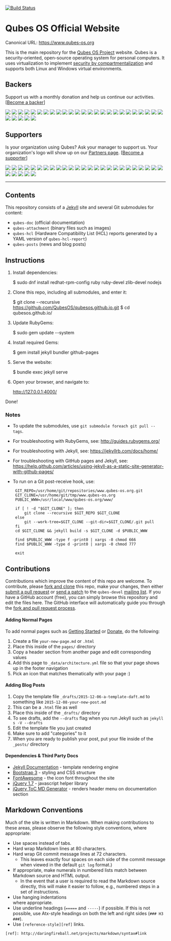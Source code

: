 [![Build Status](https://travis-ci.org/QubesOS/qubesos.github.io.svg?branch=master)](https://travis-ci.org/QubesOS/qubesos.github.io)

Qubes OS Official Website
=========================

Canonical URL: https://www.qubes-os.org

This is the main repository for the [Qubes OS Project][qubes] website. Qubes is
a security-oriented, open-source operating system for personal computers. It
uses virtualization to implement [security by compartmentalization][intro] and
supports both Linux and Windows virtual environments.


Backers
-------

Support us with a monthly donation and help us continue our activities. [[Become a backer](https://opencollective.com/qubes-os#backer)]

<a href="https://opencollective.com/qubes-os/backer/0/website" target="_blank"><img src="https://opencollective.com/qubes-os/backer/0/avatar.svg"></a>
<a href="https://opencollective.com/qubes-os/backer/1/website" target="_blank"><img src="https://opencollective.com/qubes-os/backer/1/avatar.svg"></a>
<a href="https://opencollective.com/qubes-os/backer/2/website" target="_blank"><img src="https://opencollective.com/qubes-os/backer/2/avatar.svg"></a>
<a href="https://opencollective.com/qubes-os/backer/3/website" target="_blank"><img src="https://opencollective.com/qubes-os/backer/3/avatar.svg"></a>
<a href="https://opencollective.com/qubes-os/backer/4/website" target="_blank"><img src="https://opencollective.com/qubes-os/backer/4/avatar.svg"></a>
<a href="https://opencollective.com/qubes-os/backer/5/website" target="_blank"><img src="https://opencollective.com/qubes-os/backer/5/avatar.svg"></a>
<a href="https://opencollective.com/qubes-os/backer/6/website" target="_blank"><img src="https://opencollective.com/qubes-os/backer/6/avatar.svg"></a>
<a href="https://opencollective.com/qubes-os/backer/7/website" target="_blank"><img src="https://opencollective.com/qubes-os/backer/7/avatar.svg"></a>
<a href="https://opencollective.com/qubes-os/backer/8/website" target="_blank"><img src="https://opencollective.com/qubes-os/backer/8/avatar.svg"></a>
<a href="https://opencollective.com/qubes-os/backer/9/website" target="_blank"><img src="https://opencollective.com/qubes-os/backer/9/avatar.svg"></a>
<a href="https://opencollective.com/qubes-os/backer/10/website" target="_blank"><img src="https://opencollective.com/qubes-os/backer/10/avatar.svg"></a>
<a href="https://opencollective.com/qubes-os/backer/11/website" target="_blank"><img src="https://opencollective.com/qubes-os/backer/11/avatar.svg"></a>
<a href="https://opencollective.com/qubes-os/backer/12/website" target="_blank"><img src="https://opencollective.com/qubes-os/backer/12/avatar.svg"></a>
<a href="https://opencollective.com/qubes-os/backer/13/website" target="_blank"><img src="https://opencollective.com/qubes-os/backer/13/avatar.svg"></a>
<a href="https://opencollective.com/qubes-os/backer/14/website" target="_blank"><img src="https://opencollective.com/qubes-os/backer/14/avatar.svg"></a>
<a href="https://opencollective.com/qubes-os/backer/15/website" target="_blank"><img src="https://opencollective.com/qubes-os/backer/15/avatar.svg"></a>
<a href="https://opencollective.com/qubes-os/backer/16/website" target="_blank"><img src="https://opencollective.com/qubes-os/backer/16/avatar.svg"></a>
<a href="https://opencollective.com/qubes-os/backer/17/website" target="_blank"><img src="https://opencollective.com/qubes-os/backer/17/avatar.svg"></a>
<a href="https://opencollective.com/qubes-os/backer/18/website" target="_blank"><img src="https://opencollective.com/qubes-os/backer/18/avatar.svg"></a>
<a href="https://opencollective.com/qubes-os/backer/19/website" target="_blank"><img src="https://opencollective.com/qubes-os/backer/19/avatar.svg"></a>
<a href="https://opencollective.com/qubes-os/backer/20/website" target="_blank"><img src="https://opencollective.com/qubes-os/backer/20/avatar.svg"></a>
<a href="https://opencollective.com/qubes-os/backer/21/website" target="_blank"><img src="https://opencollective.com/qubes-os/backer/21/avatar.svg"></a>
<a href="https://opencollective.com/qubes-os/backer/22/website" target="_blank"><img src="https://opencollective.com/qubes-os/backer/22/avatar.svg"></a>
<a href="https://opencollective.com/qubes-os/backer/23/website" target="_blank"><img src="https://opencollective.com/qubes-os/backer/23/avatar.svg"></a>
<a href="https://opencollective.com/qubes-os/backer/24/website" target="_blank"><img src="https://opencollective.com/qubes-os/backer/24/avatar.svg"></a>
<a href="https://opencollective.com/qubes-os/backer/25/website" target="_blank"><img src="https://opencollective.com/qubes-os/backer/25/avatar.svg"></a>
<a href="https://opencollective.com/qubes-os/backer/26/website" target="_blank"><img src="https://opencollective.com/qubes-os/backer/26/avatar.svg"></a>
<a href="https://opencollective.com/qubes-os/backer/27/website" target="_blank"><img src="https://opencollective.com/qubes-os/backer/27/avatar.svg"></a>
<a href="https://opencollective.com/qubes-os/backer/28/website" target="_blank"><img src="https://opencollective.com/qubes-os/backer/28/avatar.svg"></a>
<a href="https://opencollective.com/qubes-os/backer/29/website" target="_blank"><img src="https://opencollective.com/qubes-os/backer/29/avatar.svg"></a>


Supporters
----------

Is your organization using Qubes? Ask your manager to support us. Your organization's logo will show up on our [Partners page](https://www.qubes-os.org/partners/). [[Become a supporter](https://opencollective.com/qubes-os#supporter)]

<a href="https://opencollective.com/qubes-os/supporter/0/website" target="_blank"><img src="https://opencollective.com/qubes-os/supporter/0/avatar.svg"></a>
<a href="https://opencollective.com/qubes-os/supporter/1/website" target="_blank"><img src="https://opencollective.com/qubes-os/supporter/1/avatar.svg"></a>
<a href="https://opencollective.com/qubes-os/supporter/2/website" target="_blank"><img src="https://opencollective.com/qubes-os/supporter/2/avatar.svg"></a>
<a href="https://opencollective.com/qubes-os/supporter/3/website" target="_blank"><img src="https://opencollective.com/qubes-os/supporter/3/avatar.svg"></a>
<a href="https://opencollective.com/qubes-os/supporter/4/website" target="_blank"><img src="https://opencollective.com/qubes-os/supporter/4/avatar.svg"></a>
<a href="https://opencollective.com/qubes-os/supporter/5/website" target="_blank"><img src="https://opencollective.com/qubes-os/supporter/5/avatar.svg"></a>
<a href="https://opencollective.com/qubes-os/supporter/6/website" target="_blank"><img src="https://opencollective.com/qubes-os/supporter/6/avatar.svg"></a>
<a href="https://opencollective.com/qubes-os/supporter/7/website" target="_blank"><img src="https://opencollective.com/qubes-os/supporter/7/avatar.svg"></a>
<a href="https://opencollective.com/qubes-os/supporter/8/website" target="_blank"><img src="https://opencollective.com/qubes-os/supporter/8/avatar.svg"></a>
<a href="https://opencollective.com/qubes-os/supporter/9/website" target="_blank"><img src="https://opencollective.com/qubes-os/supporter/9/avatar.svg"></a>
<a href="https://opencollective.com/qubes-os/supporter/10/website" target="_blank"><img src="https://opencollective.com/qubes-os/supporter/10/avatar.svg"></a>
<a href="https://opencollective.com/qubes-os/supporter/11/website" target="_blank"><img src="https://opencollective.com/qubes-os/supporter/11/avatar.svg"></a>
<a href="https://opencollective.com/qubes-os/supporter/12/website" target="_blank"><img src="https://opencollective.com/qubes-os/supporter/12/avatar.svg"></a>
<a href="https://opencollective.com/qubes-os/supporter/13/website" target="_blank"><img src="https://opencollective.com/qubes-os/supporter/13/avatar.svg"></a>
<a href="https://opencollective.com/qubes-os/supporter/14/website" target="_blank"><img src="https://opencollective.com/qubes-os/supporter/14/avatar.svg"></a>
<a href="https://opencollective.com/qubes-os/supporter/15/website" target="_blank"><img src="https://opencollective.com/qubes-os/supporter/15/avatar.svg"></a>
<a href="https://opencollective.com/qubes-os/supporter/16/website" target="_blank"><img src="https://opencollective.com/qubes-os/supporter/16/avatar.svg"></a>
<a href="https://opencollective.com/qubes-os/supporter/17/website" target="_blank"><img src="https://opencollective.com/qubes-os/supporter/17/avatar.svg"></a>
<a href="https://opencollective.com/qubes-os/supporter/18/website" target="_blank"><img src="https://opencollective.com/qubes-os/supporter/18/avatar.svg"></a>
<a href="https://opencollective.com/qubes-os/supporter/19/website" target="_blank"><img src="https://opencollective.com/qubes-os/supporter/19/avatar.svg"></a>
<a href="https://opencollective.com/qubes-os/supporter/20/website" target="_blank"><img src="https://opencollective.com/qubes-os/supporter/20/avatar.svg"></a>
<a href="https://opencollective.com/qubes-os/supporter/21/website" target="_blank"><img src="https://opencollective.com/qubes-os/supporter/21/avatar.svg"></a>
<a href="https://opencollective.com/qubes-os/supporter/22/website" target="_blank"><img src="https://opencollective.com/qubes-os/supporter/22/avatar.svg"></a>
<a href="https://opencollective.com/qubes-os/supporter/23/website" target="_blank"><img src="https://opencollective.com/qubes-os/supporter/23/avatar.svg"></a>
<a href="https://opencollective.com/qubes-os/supporter/24/website" target="_blank"><img src="https://opencollective.com/qubes-os/supporter/24/avatar.svg"></a>
<a href="https://opencollective.com/qubes-os/supporter/25/website" target="_blank"><img src="https://opencollective.com/qubes-os/supporter/25/avatar.svg"></a>
<a href="https://opencollective.com/qubes-os/supporter/26/website" target="_blank"><img src="https://opencollective.com/qubes-os/supporter/26/avatar.svg"></a>
<a href="https://opencollective.com/qubes-os/supporter/27/website" target="_blank"><img src="https://opencollective.com/qubes-os/supporter/27/avatar.svg"></a>
<a href="https://opencollective.com/qubes-os/supporter/28/website" target="_blank"><img src="https://opencollective.com/qubes-os/supporter/28/avatar.svg"></a>
<a href="https://opencollective.com/qubes-os/supporter/29/website" target="_blank"><img src="https://opencollective.com/qubes-os/supporter/29/avatar.svg"></a>

--------------------------------------------------------------------------------

Contents
--------

This repository consists of a [Jekyll] site and several Git submodules for
content:

 * `qubes-doc` (official documentation)
 * `qubes-attachment` (binary files such as images)
 * `qubes-hcl` (Hardware Compatibility List (HCL) reports generated by a YAML
   version of `qubes-hcl-report`)
 * `qubes-posts` (news and blog posts)


Instructions
------------

1. Install dependencies:

    $ sudo dnf install redhat-rpm-config ruby ruby-devel zlib-devel nodejs

2. Clone this repo, including all submodules, and enter it:

    $ git clone --recursive https://github.com/QubesOS/qubesos.github.io.git
    $ cd qubesos.github.io/

3. Update RubyGems:

    $ sudo gem update --system

4. Install required Gems:

    $ gem install jekyll bundler github-pages

5. Serve the website:

    $ bundle exec jekyll serve

6. Open your browser, and navigate to:

    http://127.0.0.1:4000/

Done!

### Notes ###

 * To update the submodules, use `git submodule foreach git pull --tags`.
 * For troubleshooting with RubyGems, see: <http://guides.rubygems.org/>
 * For troubleshooting with Jekyll, see: <https://jekyllrb.com/docs/home/>
 * For troubleshooting with GitHub pages and Jekyll, see: <https://help.github.com/articles/using-jekyll-as-a-static-site-generator-with-github-pages/>
 * To run on a Git post-receive hook, use:

        GIT_REPO=/usr/home/git/repositories/www.qubes-os.org.git
        GIT_CLONE=/usr/home/git/tmp/www.qubes-os.org
        PUBLIC_WWW=/usr/local/www/qubes-os.org/www/

        if [ ! -d "$GIT_CLONE" ]; then
            git clone --recursive $GIT_REPO $GIT_CLONE
        else
            git --work-tree=$GIT_CLONE --git-dir=$GIT_CLONE/.git pull
        fi
        cd $GIT_CLONE && jekyll build -s $GIT_CLONE -d $PUBLIC_WWW

        find $PUBLIC_WWW -type f -print0 | xargs -0 chmod 666
        find $PUBLIC_WWW -type d -print0 | xargs -0 chmod 777

        exit


Contributions
-------------

Contributions which improve the content of this repo are welcome. To contribute,
please [fork and clone][gh-fork] this repo, make your changes, then either
[submit a pull request][gh-pull] or [send a patch][patch] to the `qubes-devel`
[mailing list][lists]. If you have a GitHub account (free), you can simply
browse this repository and edit the files here. The GitHub interface will
automatically guide you through the [fork and pull request process][gh-fork].

#### Adding Normal Pages

To add normal pages such as [Getting Started](https://qubes-os.org/getting-started) or [Donate](https://qubes-os.org/donate/), do the following:

1. Create a file `your-new-page.md` or `.html`
2. Place this inside of the `pages/` directory
3. Copy a header section from another page and edit corresponding values
4. Add this page to `_data/architecture.yml` file so that your page shows up in the footer navigation
5. Pick an icon that matches thematically with your page :)

#### Adding Blog Posts

1. Copy the template file `_drafts/2015-12-06-a-template-daft.md` to something like `2015-12-08-your-new-post.md`
2. This can be a `.html` file as well
3. Place this inside of the `_drafts/` directory
3. To see drafts, add the `--drafts` flag when you run Jekyll such as `jekyll s -V --drafts`
4. Edit the template file you just created
5. Make sure to add "categories" to it
6. When you are ready to publish your post, put your file inside of the `_posts/` directory

#### Dependencies & Third Party Docs

- [Jekyll Documentation] - template rendering engine
- [Bootstrap 3] - styling and CSS structure
- [FontAwesome] - the icon font throughout the site
- [jQuery 1.7] - javascript helper library
- [jQuery ToC MD Generator] - renders header menu on documentation section

Markdown Conventions
--------------------

Much of the site is written in Markdown. When making contributions to these
areas, please observe the following style conventions, where appropriate:

 * Use spaces instead of tabs.
 * Hard wrap Markdown lines at 80 characters.
 * Hard wrap Git commit message lines at 72 characters.
   * This leaves exactly four spaces on each side of the commit message when
   viewed in the default `git log` format.)
 * If appropriate, make numerals in numbered lists match between Markdown
   source and HTML output.
   * In the event that a user is required to read the Markdown source
   directly, this will make it easier to follow, e.g., numbered steps in a
   set of instructions.
 * Use hanging indentations  
   where appropriate.
 * Use underline headings (`=====` and `-----`) if possible. If this is not
   possible, use Atx-style headings on both the left and right sides
   (`### H3 ###`).
 * Use `[reference-style][ref]` links.  

`[ref]: http://daringfireball.net/projects/markdown/syntax#link`


[qubes]: https://github.com/QubesOS
[intro]: https://www.qubes-os.org/intro/
[Jekyll]: https://jekyllrb.com/
[Jekyll Documentation]: http://jekyllrb.com/docs/
[FontAwesome]: http://fontawesome.io
[Bootstrap 3]: http://getbootstrap.com
[jQuery 1.7]: http://api.jquery.com
[jQuery ToC MD Generator]: https://github.com/dafi/tocmd-generator
[gh-fork]: https://guides.github.com/activities/forking/
[gh-pull]: https://help.github.com/articles/using-pull-requests/
[patch]: https://www.qubes-os.org/doc/source-code/#sending-a-patch
[lists]: https://www.qubes-os.org/doc/mailing-lists/
